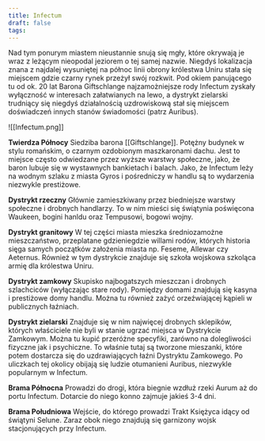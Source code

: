 ```yaml
---
title: Infectum
draft: false
tags:
---
```

 
Nad tym ponurym miastem nieustannie snują się mgły, które okrywają je wraz z leżącym nieopodal jeziorem o tej samej nazwie. Niegdyś lokalizacja znana z najdalej wysuniętej na północ linii obrony królestwa Uniru stała się miejscem gdzie czarny rynek przeżył swój rozkwit. 
Pod okiem panującego tu od ok. 20 lat Barona Giftschlange najzamożniejsze rody Infectum zyskały wyłączność w interesach załatwianych na lewo, a dystrykt zielarski trudniący się niegdyś działalnością uzdrowiskową stał się miejscem doświadczeń innych stanów świadomości (patrz Auribus).

![[Infectum.png]]

**Twierdza Północy**
Siedziba barona [[Giftschlange]]. Potężny budynek w stylu romańskim, o czarnym ozdobionym maszkaronami dachu. 
Jest to miejsce często odwiedzane przez wyższe warstwy społeczne, jako, że baron lubuje się w wystawnych bankietach i balach. Jako, że Infectum leży na wodnym szlaku z miasta Gyros i pośredniczy w handlu są to wydarzenia niezwykle prestiżowe.

**Dystrykt rzeczny**
Głównie zamieszkiwany przez biedniejsze warstwy społeczne i drobnych handlarzy. To w nim mieści się świątynia poświęcona Waukeen, bogini hanldu oraz Tempusowi, bogowi wojny.

**Dystrykt granitowy**
W tej części miasta mieszka średniozamożne mieszczaństwo, przeplatane gdzieniegdzie willami rodów, których historia sięga samych początków założenia miasta np. Feseme, Allewar czy Aeternus. Również w tym dystrykcie znajduje się szkoła wojskowa szkoląca armię dla królestwa Uniru.

**Dystrykt zamkowy**
Skupisko najbogatszych mieszczan i drobnych szlachciców (wyłączając stare rody). Pomiędzy domami znajdują się kasyna i prestiżowe domy handlu. Można tu również zażyć orzeźwiającej kąpieli w publicznych łaźniach.

**Dystrykt zielarski**
Znajduje się w nim najwięcej drobnych sklepików, których właściciele nie byli w stanie ugrzać miejsca w Dystrykcie Zamkowym. Można tu kupić przeróżne specyfiki, zarówno na dolegliwości fizyczne jak i psychiczne. To właśnie tutaj są tworzone mieszanki, które potem dostarcza się do uzdrawiających łaźni Dystryktu Zamkowego. Po uliczkach tej okolicy obijają się ludzie otumanieni Auribus, niezwykle popularnym w Infectum.

**Brama Północna**
Prowadzi do drogi, która biegnie wzdłuż rzeki Aurum aż do portu Infectum. Dotarcie do niego konno zajmuje jakieś 3-4 dni.

**Brama Południowa**
Wejście, do którego prowadzi Trakt Księżyca idący od świątyni Selune. Zaraz obok niego znajdują się garnizony wojsk stacjonujących przy Infectum.
